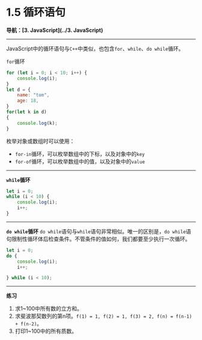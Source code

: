 # 1.5 循环语句

**导航：[3. JavaScript](../3. JavaScript)**

---

JavaScript中的循环语句与`C++`中类似，也包含`for`、`while`、`do while`循环。

`for`循环

```javascript
for (let i = 0; i < 10; i++) {
    console.log(i);
}
let d = {
    name: "tom",
    age: 18,
}
for(let k in d)
{
    console.log(k);
}
```


枚举对象或数组时可以使用：

* `for-in`循环，可以枚举数组中的下标，以及对象中的`key`
* `for-of`循环，可以枚举数组中的值，以及对象中的`value`

---

**`while`循环**

```javascript
let i = 0;
while (i < 10) {
    console.log(i);
    i++;
}
```

---

**`do while`循环**
`do while`语句与`while`语句非常相似。唯一的区别是，`do while`语句限制性循环体后检查条件。不管条件的值如何，我们都要至少执行一次循环。

```javascript
let i = 0;
do {
    console.log(i);
    i++;

} while (i < 10);

```

---

**练习**

1. 求1~100中所有数的立方和。
2. 求斐波那契数列的第n项。`f(1) = 1, f(2) = 1, f(3) = 2, f(n) = f(n-1) + f(n-2)`。
3. 打印1~100中的所有质数。

